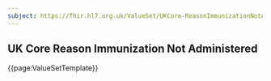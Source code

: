 ```yaml
---
subject: https://fhir.hl7.org.uk/ValueSet/UKCore-ReasonImmunizationNotAdministered
---
```

## UK Core Reason Immunization Not Administered

{{page:ValueSetTemplate}}